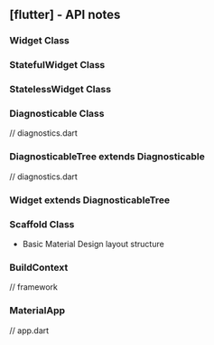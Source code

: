 ## [flutter] - API notes


### Widget Class


### StatefulWidget Class


### StatelessWidget Class


### Diagnosticable Class
// diagnostics.dart

### DiagnosticableTree extends Diagnosticable
// diagnostics.dart

### Widget extends DiagnosticableTree


### Scaffold Class
* Basic Material Design layout structure

### BuildContext
// framework


### MaterialApp
// app.dart